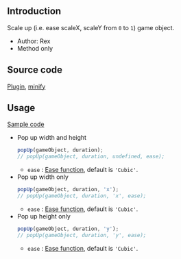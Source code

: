 ## Introduction

Scale up (i.e. ease scaleX, scaleY from `0` to `1`) game object.

- Author: Rex
- Method only

## Source code

[Plugin](https://github.com/rexrainbow/phaser3-rex-notes/blob/master/plugins/scale-plugin.js), [minify](https://github.com/rexrainbow/phaser3-rex-notes/blob/master/dist/rexscaleplugin.min.js)

## Usage

[Sample code](https://github.com/rexrainbow/phaser3-rex-notes/blob/master/examples/scale/scaledown-destroy.js)

- Pop up width and height
    ```javascript
    popUp(gameObject, duration);
    // popUp(gameObject, duration, undefined, ease);
    ```
    - `ease` : [Ease function](tween.md/#ease-equations), default is `'Cubic'`.
- Pop up width only
    ```javascript
    popUp(gameObject, duration, 'x');
    // popUp(gameObject, duration, 'x', ease);
    ```
    - `ease` : [Ease function](tween.md/#ease-equations), default is `'Cubic'`.
- Pop up height only
    ```javascript
    popUp(gameObject, duration, 'y');
    // popUp(gameObject, duration, 'y', ease);
    ```
    - `ease` : [Ease function](tween.md/#ease-equations), default is `'Cubic'`.